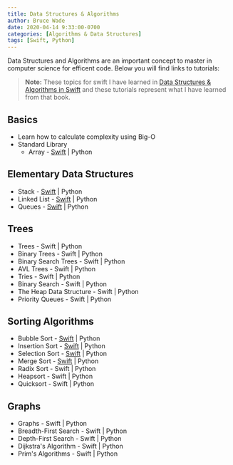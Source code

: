 ```yaml
---
title: Data Structures & Algorithms
author: Bruce Wade
date: 2020-04-14 9:33:00-0700
categories: [Algorithms & Data Structures]
tags: [Swift, Python]
---
```


Data Structures and Algorithms are an important concept to master in computer science for efficent code. Below you will find links to tutorials:

> **Note:** These topics for swift I have learned in <a href="https://store.raywenderlich.com/products/data-structures-and-algorithms-in-swift" target="_blank">Data Structures & Algorithms in Swift</a> and these tutorials represent what I have learned from that book.

## Basics
- Learn how to calculate complexity using Big-O
- Standard Library
    - Array - [Swift](/posts/swift-array) | Python

## Elementary Data Structures
- Stack - [Swift](/posts/swift-stacks/) | Python
- Linked List - [Swift](/posts/swift-linked-lists/) | Python
- Queues - [Swift](/posts/swift-queues/) | Python

## Trees
- Trees - Swift | Python
- Binary Trees - Swift | Python
- Binary Search Trees - Swift | Python
- AVL Trees - Swift | Python
- Tries - Swift | Python
- Binary Search - Swift | Python
- The Heap Data Structure - Swift | Python
- Priority Queues - Swift | Python

## Sorting Algorithms
- Bubble Sort - [Swift](/posts/swift-bubble-sort/) | Python
- Insertion Sort - [Swift](/posts/swift-insertion-sort/) | Python
- Selection Sort - [Swift](/posts/swift-selection-sort/) | Python
- Merge Sort - [Swift](/posts/swift-merge-sort/) | Python
- Radix Sort - Swift | Python
- Heapsort - Swift | Python
- Quicksort - Swift | Python

## Graphs
- Graphs - Swift | Python
- Breadth-First Search - Swift | Python
- Depth-First Search - Swift | Python
- Dijkstra's Algorithm - Swift | Python
- Prim's Algorithms - Swift | Python